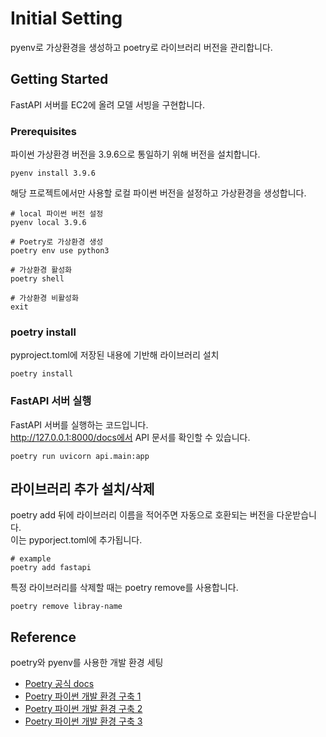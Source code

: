 # Initial Setting
pyenv로 가상환경을 생성하고 poetry로 라이브러리 버전을 관리합니다.

## Getting Started
FastAPI 서버를 EC2에 올려 모델 서빙을 구현합니다.


### Prerequisites
파이썬 가상환경 버전을 3.9.6으로 통일하기 위해 버전을 설치합니다.
```
pyenv install 3.9.6
```
해당 프로젝트에서만 사용할 로컬 파이썬 버전을 설정하고 가상환경을 생성합니다.
```
# local 파이썬 버전 설정
pyenv local 3.9.6

# Poetry로 가상환경 생성
poetry env use python3

# 가상환경 활성화
poetry shell

# 가상환경 비활성화
exit
```

### poetry install
pyproject.toml에 저장된 내용에 기반해 라이브러리 설치
```
poetry install
```

### FastAPI 서버 실행
FastAPI 서버를 실행하는 코드입니다.  
http://127.0.0.1:8000/docs에서 API 문서를 확인할 수 있습니다.
```
poetry run uvicorn api.main:app
```

## 라이브러리 추가 설치/삭제
poetry add 뒤에 라이브러리 이름을 적어주면 자동으로 호환되는 버전을 다운받습니다.  
이는 pyporject.toml에 추가됩니다.
```
# example
poetry add fastapi
```
특정 라이브러리를 삭제할 때는 poetry remove를 사용합니다.
```
poetry remove libray-name
```


## Reference
poetry와 pyenv를 사용한 개발 환경 세팅
* [Poetry 공식 docs](https://python-poetry.org/docs/)
* [Poetry 파이썬 개발 환경 구축 1](https://velog.io/@hj8853/Poetry%EB%A5%BC-%EC%82%AC%EC%9A%A9%ED%95%98%EC%97%AC-%EA%B0%80%EC%83%81%ED%99%98%EA%B2%BD-%EB%A7%8C%EB%93%A4%EA%B8%B0)
* [Poetry 파이썬 개발 환경 구축 2](https://velog.io/@whattsup_kim/Python-%ED%8C%8C%EC%9D%B4%EC%8D%AC-%ED%99%98%EA%B2%BD-%EA%B5%AC%EC%B6%95%ED%95%98%EA%B8%B0-2-Poetry)
* [Poetry 파이썬 개발 환경 구축 3](https://kkangsg.tistory.com/108)